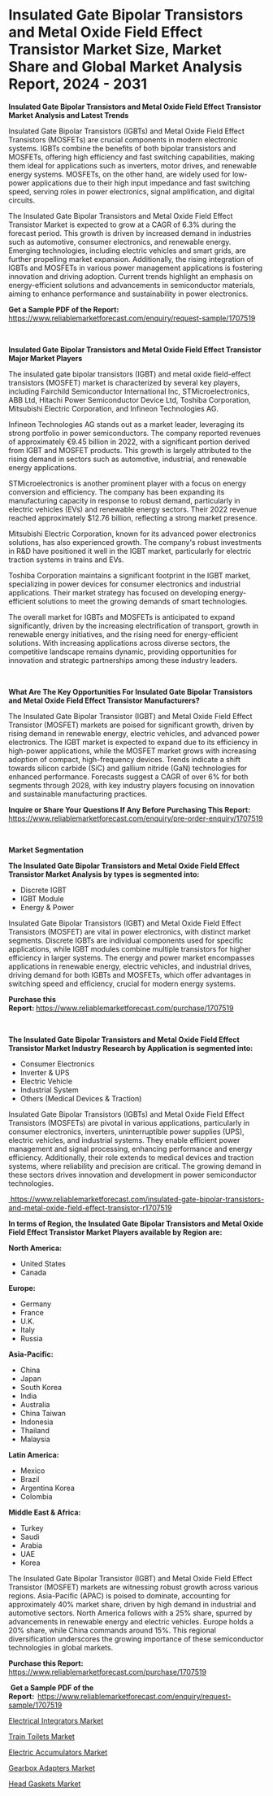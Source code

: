 <p><h1>Insulated Gate Bipolar Transistors and Metal Oxide Field Effect Transistor Market Size, Market Share and Global Market Analysis Report, 2024 - 2031</h1></p><p><strong>Insulated Gate Bipolar Transistors and Metal Oxide Field Effect Transistor Market Analysis and Latest Trends</strong></p>
<p><p>Insulated Gate Bipolar Transistors (IGBTs) and Metal Oxide Field Effect Transistors (MOSFETs) are crucial components in modern electronic systems. IGBTs combine the benefits of both bipolar transistors and MOSFETs, offering high efficiency and fast switching capabilities, making them ideal for applications such as inverters, motor drives, and renewable energy systems. MOSFETs, on the other hand, are widely used for low-power applications due to their high input impedance and fast switching speed, serving roles in power electronics, signal amplification, and digital circuits.</p><p>The Insulated Gate Bipolar Transistors and Metal Oxide Field Effect Transistor Market is expected to grow at a CAGR of 6.3% during the forecast period. This growth is driven by increased demand in industries such as automotive, consumer electronics, and renewable energy. Emerging technologies, including electric vehicles and smart grids, are further propelling market expansion. Additionally, the rising integration of IGBTs and MOSFETs in various power management applications is fostering innovation and driving adoption. Current trends highlight an emphasis on energy-efficient solutions and advancements in semiconductor materials, aiming to enhance performance and sustainability in power electronics.</p></p>
<p><strong>Get a Sample PDF of the Report:&nbsp;</strong> <a href="https://www.reliablemarketforecast.com/enquiry/request-sample/1707519?utm_campaign=1839&utm_medium=2&utm_source=Github&utm_content=ia&utm_term=17122024&utm_id=insulated-gate-bipolar-transistors-and-metal-oxide-field-effect-transistor">https://www.reliablemarketforecast.com/enquiry/request-sample/1707519</a></p>
<p>&nbsp;</p>
<p><strong>Insulated Gate Bipolar Transistors and Metal Oxide Field Effect Transistor Major Market Players</strong></p>
<p><p>The insulated gate bipolar transistors (IGBT) and metal oxide field-effect transistors (MOSFET) market is characterized by several key players, including Fairchild Semiconductor International Inc, STMicroelectronics, ABB Ltd, Hitachi Power Semiconductor Device Ltd, Toshiba Corporation, Mitsubishi Electric Corporation, and Infineon Technologies AG. </p><p>Infineon Technologies AG stands out as a market leader, leveraging its strong portfolio in power semiconductors. The company reported revenues of approximately €9.45 billion in 2022, with a significant portion derived from IGBT and MOSFET products. This growth is largely attributed to the rising demand in sectors such as automotive, industrial, and renewable energy applications.</p><p>STMicroelectronics is another prominent player with a focus on energy conversion and efficiency. The company has been expanding its manufacturing capacity in response to robust demand, particularly in electric vehicles (EVs) and renewable energy sectors. Their 2022 revenue reached approximately $12.76 billion, reflecting a strong market presence.</p><p>Mitsubishi Electric Corporation, known for its advanced power electronics solutions, has also experienced growth. The company's robust investments in R&D have positioned it well in the IGBT market, particularly for electric traction systems in trains and EVs.</p><p>Toshiba Corporation maintains a significant footprint in the IGBT market, specializing in power devices for consumer electronics and industrial applications. Their market strategy has focused on developing energy-efficient solutions to meet the growing demands of smart technologies.</p><p>The overall market for IGBTs and MOSFETs is anticipated to expand significantly, driven by the increasing electrification of transport, growth in renewable energy initiatives, and the rising need for energy-efficient solutions. With increasing applications across diverse sectors, the competitive landscape remains dynamic, providing opportunities for innovation and strategic partnerships among these industry leaders.</p></p>
<p>&nbsp;</p>
<p><strong>What Are The Key Opportunities For Insulated Gate Bipolar Transistors and Metal Oxide Field Effect Transistor Manufacturers?</strong></p>
<p><p>The Insulated Gate Bipolar Transistor (IGBT) and Metal Oxide Field Effect Transistor (MOSFET) markets are poised for significant growth, driven by rising demand in renewable energy, electric vehicles, and advanced power electronics. The IGBT market is expected to expand due to its efficiency in high-power applications, while the MOSFET market grows with increasing adoption of compact, high-frequency devices. Trends indicate a shift towards silicon carbide (SiC) and gallium nitride (GaN) technologies for enhanced performance. Forecasts suggest a CAGR of over 6% for both segments through 2028, with key industry players focusing on innovation and sustainable manufacturing practices.</p></p>
<p><strong>Inquire or Share Your Questions If Any Before Purchasing This Report:</strong> <a href="https://www.reliablemarketforecast.com/enquiry/pre-order-enquiry/1707519?utm_campaign=1839&utm_medium=2&utm_source=Github&utm_content=ia&utm_term=17122024&utm_id=insulated-gate-bipolar-transistors-and-metal-oxide-field-effect-transistor">https://www.reliablemarketforecast.com/enquiry/pre-order-enquiry/1707519</a></p>
<p>&nbsp;</p>
<p><strong>Market Segmentation</strong></p>
<p><strong>The Insulated Gate Bipolar Transistors and Metal Oxide Field Effect Transistor Market Analysis by types is segmented into:</strong></p>
<p><ul><li>Discrete IGBT</li><li>IGBT Module</li><li>Energy & Power</li></ul></p>
<p><p>Insulated Gate Bipolar Transistors (IGBT) and Metal Oxide Field Effect Transistors (MOSFET) are vital in power electronics, with distinct market segments. Discrete IGBTs are individual components used for specific applications, while IGBT modules combine multiple transistors for higher efficiency in larger systems. The energy and power market encompasses applications in renewable energy, electric vehicles, and industrial drives, driving demand for both IGBTs and MOSFETs, which offer advantages in switching speed and efficiency, crucial for modern energy systems.</p></p>
<p><strong>Purchase this Report:&nbsp;</strong><a href="https://www.reliablemarketforecast.com/purchase/1707519?utm_campaign=1839&utm_medium=2&utm_source=Github&utm_content=ia&utm_term=17122024&utm_id=insulated-gate-bipolar-transistors-and-metal-oxide-field-effect-transistor">https://www.reliablemarketforecast.com/purchase/1707519</a></p>
<p>&nbsp;</p>
<p><strong>The Insulated Gate Bipolar Transistors and Metal Oxide Field Effect Transistor Market Industry Research by Application is segmented into:</strong></p>
<p><ul><li>Consumer Electronics</li><li>Inverter & UPS</li><li>Electric Vehicle</li><li>Industrial System</li><li>Others (Medical Devices & Traction)</li></ul></p>
<p><p>Insulated Gate Bipolar Transistors (IGBTs) and Metal Oxide Field Effect Transistors (MOSFETs) are pivotal in various applications, particularly in consumer electronics, inverters, uninterruptible power supplies (UPS), electric vehicles, and industrial systems. They enable efficient power management and signal processing, enhancing performance and energy efficiency. Additionally, their role extends to medical devices and traction systems, where reliability and precision are critical. The growing demand in these sectors drives innovation and development in power semiconductor technologies.</p></p>
<p><a href="https://www.reliablemarketforecast.com/insulated-gate-bipolar-transistors-and-metal-oxide-field-effect-transistor-r1707519?utm_campaign=1839&utm_medium=2&utm_source=Github&utm_content=ia&utm_term=17122024&utm_id=insulated-gate-bipolar-transistors-and-metal-oxide-field-effect-transistor">&nbsp;https://www.reliablemarketforecast.com/insulated-gate-bipolar-transistors-and-metal-oxide-field-effect-transistor-r1707519</a></p>
<p><strong>In terms of Region, the Insulated Gate Bipolar Transistors and Metal Oxide Field Effect Transistor Market Players available by Region are:</strong></p>
<p>
    <p> <strong> North America: </strong>
        <ul>
            <li>United States</li>
            <li>Canada</li>
        </ul>
        </p> 
    <p> <strong> Europe: </strong>
        <ul>
            <li>Germany</li>
            <li>France</li>
            <li>U.K.</li>
            <li>Italy</li>
            <li>Russia</li>
        </ul>
        </p> 
    <p> <strong> Asia-Pacific: </strong>
        <ul>
            <li>China</li>
            <li>Japan</li>
            <li>South Korea</li>
            <li>India</li>
            <li>Australia</li>
            <li>China Taiwan</li>
            <li>Indonesia</li>
            <li>Thailand</li>
            <li>Malaysia</li>
        </ul>
        </p> 
    <p> <strong> Latin America: </strong>
        <ul>
            <li>Mexico</li>
            <li>Brazil</li>
            <li>Argentina Korea</li>
            <li>Colombia</li>
        </ul>
        </p> 
    <p> <strong> Middle East & Africa: </strong>
        <ul>
            <li>Turkey</li>
            <li>Saudi</li>
            <li>Arabia</li>
            <li>UAE</li>
            <li>Korea</li>
        </ul>
    </p>
    </p>
<p><p>The Insulated Gate Bipolar Transistor (IGBT) and Metal Oxide Field Effect Transistor (MOSFET) markets are witnessing robust growth across various regions. Asia-Pacific (APAC) is poised to dominate, accounting for approximately 40% market share, driven by high demand in industrial and automotive sectors. North America follows with a 25% share, spurred by advancements in renewable energy and electric vehicles. Europe holds a 20% share, while China commands around 15%. This regional diversification underscores the growing importance of these semiconductor technologies in global markets.</p></p>
<p><strong>Purchase this Report: </strong><a href="https://www.reliablemarketforecast.com/purchase/1707519?utm_campaign=1839&utm_medium=2&utm_source=Github&utm_content=ia&utm_term=17122024&utm_id=insulated-gate-bipolar-transistors-and-metal-oxide-field-effect-transistor">https://www.reliablemarketforecast.com/purchase/1707519</a></p>
<p>&nbsp;<strong>Get a Sample PDF of the Report:&nbsp;&nbsp;</strong><a href="https://www.reliablemarketforecast.com/enquiry/request-sample/1707519?utm_campaign=1839&utm_medium=2&utm_source=Github&utm_content=ia&utm_term=17122024&utm_id=insulated-gate-bipolar-transistors-and-metal-oxide-field-effect-transistor">https://www.reliablemarketforecast.com/enquiry/request-sample/1707519</a></p>
<p><strong></strong></p>
<p><p><a href="https://www.linkedin.com/pulse/insightful-electrical-integrators-market-analysis-recent-hooze?utm_campaign=1839&utm_medium=2&utm_source=Github&utm_content=ia&utm_term=17122024&utm_id=insulated-gate-bipolar-transistors-and-metal-oxide-field-effect-transistor">Electrical Integrators Market</a></p><p><a href="https://www.linkedin.com/pulse/market-growth-forecast-train-toilets-industry-expected-125-cagr-nr5mf?utm_campaign=1839&utm_medium=2&utm_source=Github&utm_content=ia&utm_term=17122024&utm_id=insulated-gate-bipolar-transistors-and-metal-oxide-field-effect-transistor">Train Toilets Market</a></p><p><a href="https://www.linkedin.com/pulse/revenue-forecast-growth-outlook-electric-accumulators-market-67-ios6f?utm_campaign=1839&utm_medium=2&utm_source=Github&utm_content=ia&utm_term=17122024&utm_id=insulated-gate-bipolar-transistors-and-metal-oxide-field-effect-transistor">Electric Accumulators Market</a></p><p><a href="https://www.linkedin.com/pulse/global-overview-gearbox-adapters-market-revenue-share-player-sg1cf?utm_campaign=1839&utm_medium=2&utm_source=Github&utm_content=ia&utm_term=17122024&utm_id=insulated-gate-bipolar-transistors-and-metal-oxide-field-effect-transistor">Gearbox Adapters Market</a></p><p><a href="https://www.linkedin.com/pulse/future-trends-head-gaskets-market-2024-2031-115-cagr-growth-i2wvf?utm_campaign=1839&utm_medium=2&utm_source=Github&utm_content=ia&utm_term=17122024&utm_id=insulated-gate-bipolar-transistors-and-metal-oxide-field-effect-transistor">Head Gaskets Market</a></p></p>
